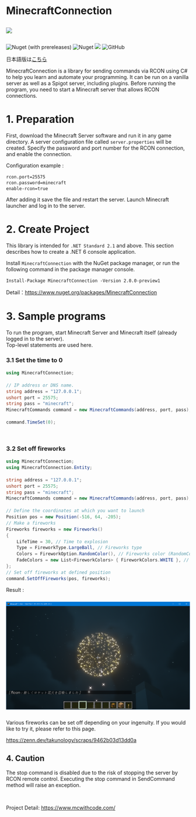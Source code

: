 # MinecraftConnection
<div>
<img src="https://raw.githubusercontent.com/takunology/MinecraftConnection/main/images/logo.png" width="350" hspace="0" vspace="10">
</div>

![Nuget (with prereleases)](https://img.shields.io/nuget/vpre/MinecraftConnection)
![Nuget](https://img.shields.io/nuget/dt/MinecraftConnection?color=blue)
![](https://img.shields.io/badge/Minecraft%20Version-1.18~-brightgreen)
![GitHub](https://img.shields.io/github/license/takunology/MinecraftConnection)

日本語版は[こちら](https://github.com/takunology/MinecraftConnection/blob/main/README_JP.md)

MinecraftConnection is a library for sending commands via RCON using C# to help you learn and automate your programming. It can be run on a vanilla server as well as a Spigot server, including plugins. Before running the program, you need to start a Minecraft server that allows RCON connections.

# 1. Preparation
First, download the Minecraft Server software and run it in any game directory. A server configuration file called `server.properties` will be created. Specify the password and port number for the RCON connection, and enable the connection.

Configuration example :

```
rcon.port=25575
rcon.password=minecraft
enable-rcon=true
```

After adding it save the file and restart the server.   Launch Minecraft launcher and log in to the server. </br>

# 2. Create Project
This library is intended for `.NET Standard 2.1` and above. This section describes how to create a .NET 6 console application. 

Install `MinecraftConnection` with the NuGet package manager, or run the following command in the package manager console. 

```
Install-Package MinecraftConnection -Version 2.0.0-preview1
```

Detail：https://www.nuget.org/packages/MinecraftConnection
</br>

# 3. Sample programs
To run the program, start Minecraft Server and Minecraft itself (already logged in to the server). </br>
Top-level statements are used here.

### 3.1 Set the time to 0

```cs
using MinecraftConnection;

// IP address or DNS name.
string address = "127.0.0.1";
ushort port = 25575;
string pass = "minecraft";
MinecraftCommands command = new MinecraftCommands(address, port, pass);

command.TimeSet(0);
```
</br>

### 3.2 Set off fireworks

```cs
using MinecraftConnection;
using MinecraftConnection.Entity;

string address = "127.0.0.1";
ushort port = 25575;
string pass = "minecraft";
MinecraftCommands command = new MinecraftCommands(address, port, pass);

// Define the coordinates at which you want to launch
Position pos = new Position(-516, 64, -205);
// Make a fireworks
Fireworks fireworks = new Fireworks()
{
    LifeTime = 30, // Time to explosion
    Type = FireworkType.LargeBall, // Fireworks type
    Colors = FireworkOption.RandomColor(), // Fireworks color (RandomColor() is get random color)
    FadeColors = new List<FireworkColors> { FireworkColors.WHITE }, // after explosion color
};
// Set off fireworks at defined position
command.SetOffFireworks(pos, fireworks);
```

Result :

<img src="https://raw.githubusercontent.com/takunology/MinecraftConnection/main/images/fireworks_sample.png" width="550" hspace="0" vspace="10">

Various fireworks can be set off depending on your ingenuity. If you would like to try it, please refer to this page.

https://zenn.dev/takunology/scraps/9462b03d13dd0a
## 4. Caution
The stop command is disabled due to the risk of stopping the server by RCON remote control. Executing the stop command in SendCommand method will raise an exception.

</br>

Project Detail: https://www.mcwithcode.com/
